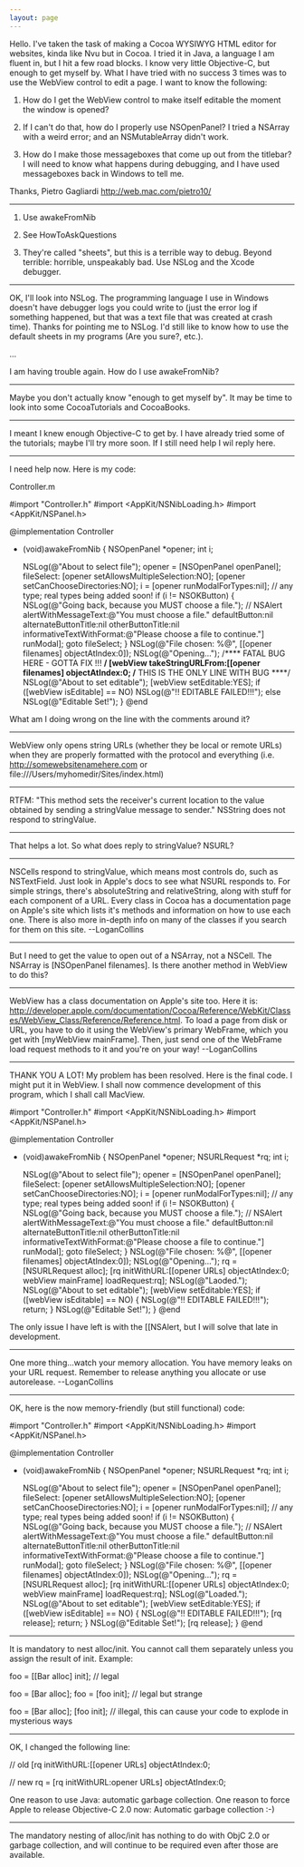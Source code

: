 ```yaml
---
layout: page
---
```


Hello. I've taken the task of making a Cocoa WYSIWYG HTML editor for websites, kinda like Nvu but in Cocoa. I tried it in Java, a language I am fluent in, but I hit a  few road blocks. I know very little Objective-C, but enough to get myself by. What I have tried with no success 3 times was to use the WebView control to edit a page. I want to know the following:


1) How do I get the WebView control to make itself editable the moment the window is opened?

2) If I can't do that, how do I properly use NSOpenPanel? I tried a NSArray with a weird error; and an NSMutableArray didn't work.

3) How do I make those messageboxes that come up out from the titlebar? I will need to know what happens during debugging, and I have used messageboxes back in Windows to tell me.  


Thanks, Pietro Gagliardi <http://web.mac.com/pietro10/>

----
1) Use     awakeFromNib

2) See HowToAskQuestions

3) They're called "sheets", but this is a terrible way to debug. Beyond terrible: horrible, unspeakably bad. Use NSLog and the Xcode debugger.

----
OK, I'll look into NSLog. The programming language I use in Windows doesn't have debugger logs you could write to (just the error log if something happened, but that was a text file that was created at crash time). Thanks for pointing me to NSLog. I'd still like to know how to use the default sheets in my programs (Are you sure?, etc.).

...

I am having trouble again. How do I use awakeFromNib?

----
Maybe you don't actually know "enough to get myself by". It may be time to look into some CocoaTutorials and CocoaBooks.

----
I meant I knew enough Objective-C to get by. I have already tried some of the tutorials; maybe I'll try more soon. If I still need help I wil reply here.

----
I need help now. Here is my code:

Controller.m
    
 #import "Controller.h"
 #import <AppKit/NSNibLoading.h>
 #import <AppKit/NSPanel.h>
 
 @implementation Controller
 - (void)awakeFromNib
 {
 	NSOpenPanel *opener;
 	int i;
 
 	NSLog(@"About to select file");
 	opener = [NSOpenPanel openPanel];
 fileSelect:
 	[opener setAllowsMultipleSelection:NO];
 	[opener setCanChooseDirectories:NO];
 	i = [opener runModalForTypes:nil]; // any type; real types being added soon!
 	if (i != NSOKButton) {
 		NSLog(@"Going back, because you MUST choose a file.");
 //		NSAlert alertWithMessageText:@"You must choose a file." defaultButton:nil alternateButtonTitle:nil otherButtonTitle:nil informativeTextWithFormat:@"Please choose a file to continue."] runModal];
 		goto fileSelect;
 	}
 	NSLog(@"File chosen: %@", [[opener filenames] objectAtIndex:0]);
 	NSLog(@"Opening...");
 	/**** FATAL BUG HERE - GOTTA FIX !!! ****/
 	[webView takeStringURLFrom:[[opener filenames] objectAtIndex:0;
 	/**** THIS IS THE ONLY LINE WITH BUG ****/
 	NSLog(@"About to set editable");
 	[webView setEditable:YES];
 	if ([webView isEditable] == NO)
 		NSLog(@"!! EDITABLE FAILED!!!");
 	else
 		NSLog(@"Editable Set!");
 }
 @end


What am I doing wrong on the line with the comments around it?

----
WebView only opens string URLs (whether they be local or remote URLs) when they are properly formatted with the protocol and everything (i.e. http://somewebsitenamehere.com or file:///Users/myhomedir/Sites/index.html)

----
RTFM: "This method sets the receiver's current location to the value obtained by sending a stringValue message to sender." NSString does not respond to     stringValue.

----
That helps a lot. So what does reply to stringValue? NSURL?

----
NSCells respond to stringValue, which means most controls do, such as NSTextField. Just look in Apple's docs to see what NSURL responds to. For simple strings, there's     absoluteString and     relativeString, along with stuff for each component of a URL. Every class in Cocoa has a documentation page on Apple's site which lists it's methods and information on how to use each one. There is also more in-depth info on many of the classes if you search for them on this site. --LoganCollins

----
But I need to get the value to open out of a NSArray, not a NSCell. The NSArray is     [NSOpenPanel filenames]. Is there another method in WebView to do this?

----
WebView has a class documentation on Apple's site too. Here it is: http://developer.apple.com/documentation/Cocoa/Reference/WebKit/Classes/WebView_Class/Reference/Reference.html. To load a page from disk or URL, you have to do it using the WebView's primary WebFrame, which you get with     [myWebView mainFrame]. Then, just send one of the WebFrame load request methods to it and you're on your way! --LoganCollins

----
THANK YOU A LOT! My problem has been resolved. Here is the final code. I might put it in WebView. I shall now commence development of this program, which I shall call MacView.

    
 #import "Controller.h"
 #import <AppKit/NSNibLoading.h>
 #import <AppKit/NSPanel.h>
 
 @implementation Controller
 - (void)awakeFromNib
 {
 	NSOpenPanel *opener;
 	NSURLRequest *rq;
 	int i;
 
 	NSLog(@"About to select file");
 	opener = [NSOpenPanel openPanel];
 fileSelect:
 	[opener setAllowsMultipleSelection:NO];
 	[opener setCanChooseDirectories:NO];
 	i = [opener runModalForTypes:nil]; // any type; real types being added soon!
 	if (i != NSOKButton) {
 		NSLog(@"Going back, because you MUST choose a file.");
 //		NSAlert alertWithMessageText:@"You must choose a file." defaultButton:nil alternateButtonTitle:nil otherButtonTitle:nil informativeTextWithFormat:@"Please choose a file to continue."] runModal];
 		goto fileSelect;
 	}
 	NSLog(@"File chosen: %@", [[opener filenames] objectAtIndex:0]);
 	NSLog(@"Opening...");
 	rq = [NSURLRequest alloc];
 	[rq initWithURL:[[opener URLs] objectAtIndex:0;
 	webView mainFrame] loadRequest:rq];
 	NSLog(@"Laoded.");
 	NSLog(@"About to set editable");
 	[webView setEditable:YES];
 	if ([webView isEditable] == NO) {
 		NSLog(@"!! EDITABLE FAILED!!!");
 		return;
 	}
 	NSLog(@"Editable Set!");
 }
 @end


The only issue I have left is with the [[NSAlert, but I will solve that late in development.

----
One more thing...watch your memory allocation. You have memory leaks on your URL request. Remember to release anything you allocate or use autorelease. --LoganCollins

----
OK, here is the now memory-friendly (but still functional) code:

    
 #import "Controller.h"
 #import <AppKit/NSNibLoading.h>
 #import <AppKit/NSPanel.h>
 
 @implementation Controller
 - (void)awakeFromNib
 {
 	NSOpenPanel *opener;
 	NSURLRequest *rq;
 	int i;
 
 	NSLog(@"About to select file");
 	opener = [NSOpenPanel openPanel];
 fileSelect:
 	[opener setAllowsMultipleSelection:NO];
 	[opener setCanChooseDirectories:NO];
 	i = [opener runModalForTypes:nil]; // any type; real types being added soon!
 	if (i != NSOKButton) {
 		NSLog(@"Going back, because you MUST choose a file.");
 //		NSAlert alertWithMessageText:@"You must choose a file." defaultButton:nil alternateButtonTitle:nil otherButtonTitle:nil informativeTextWithFormat:@"Please choose a file to continue."] runModal];
 		goto fileSelect;
 	}
 	NSLog(@"File chosen: %@", [[opener filenames] objectAtIndex:0]);
 	NSLog(@"Opening...");
 	rq = [NSURLRequest alloc];
 	[rq initWithURL:[[opener URLs] objectAtIndex:0;
 	webView mainFrame] loadRequest:rq];
 	NSLog(@"Loaded.");
 	NSLog(@"About to set editable");
 	[webView setEditable:YES];
 	if ([webView isEditable] == NO) {
 		NSLog(@"!! EDITABLE FAILED!!!");
 		[rq release];
 		return;
 	}
 	NSLog(@"Editable Set!");
 	[rq release];
 }
 @end


----
It is mandatory to nest alloc/init. You cannot call them separately unless you assign the result of init. Example:

    
 foo = [[Bar alloc] init]; // legal
 
 foo = [Bar alloc];
 foo = [foo init]; // legal but strange
 
 foo = [Bar alloc];
 [foo init]; // illegal, this can cause your code to explode in mysterious ways


----
OK, I changed the following line:

    
 // old
 [rq initWithURL:[[opener URLs] objectAtIndex:0;
 
 // new
 rq = [rq initWithURL:opener URLs] objectAtIndex:0;


One reason to use Java: automatic garbage collection.
One reason to force Apple to release Objective-C 2.0 now: Automatic garbage collection :-)

----
The mandatory nesting of alloc/init has nothing to do with ObjC 2.0 or garbage collection, and will continue to be required even after those are available.
